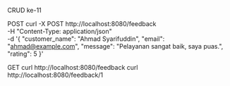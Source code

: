 CRUD ke-11

POST
curl -X POST http://localhost:8080/feedback \
-H "Content-Type: application/json" \
-d '{
  "customer_name": "Ahmad Syarifuddin",
  "email": "ahmad@example.com",
  "message": "Pelayanan sangat baik, saya puas.",
  "rating": 5
}'


GET
curl http://localhost:8080/feedback
curl http://localhost:8080/feedback/1